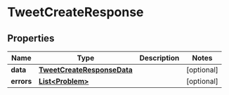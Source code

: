 

# TweetCreateResponse


## Properties

Name | Type | Description | Notes
------------ | ------------- | ------------- | -------------
**data** | [**TweetCreateResponseData**](TweetCreateResponseData.md) |  |  [optional]
**errors** | [**List&lt;Problem&gt;**](Problem.md) |  |  [optional]




